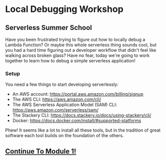# Local Debugging Workshop
## Serverless Summer School

Have you been frustrated trying to figure out how to locally debug a Lambda Function? Or maybe this whole serverless thing sounds cool, but you had a hard time figuring out a developer workflow that didn't feel like walking across broken glass? Have no fear, today we're going to work together to learn how to debug a simple serverless application!

### Setup
You need a few things to start developing serverlessly:

* An AWS account: https://portal.aws.amazon.com/billing/signup
* The AWS CLI: https://aws.amazon.com/cli/
* The AWS Serverless Application Model (SAM) CLI: https://aws.amazon.com/serverless/sam/
* The Stackery CLI: https://docs.stackery.io/docs/using-stackery/cli/
* Docker: https://docs.docker.com/install/#supported-platforms

Phew! It seems like a lot to install all these tools, but in the tradition of great software each tool builds on the foundation of the others.

## [Continue To Module 1!](./Module-1.md)